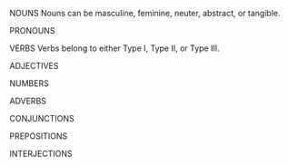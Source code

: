 NOUNS
Nouns can be masculine, feminine, neuter, abstract, or tangible.

PRONOUNS


VERBS
Verbs belong to either Type I, Type II, or Type III.

ADJECTIVES


NUMBERS


ADVERBS


CONJUNCTIONS


PREPOSITIONS


INTERJECTIONS

